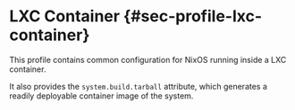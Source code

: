 # LXC Container {#sec-profile-lxc-container}

This profile contains common configuration for NixOS running inside a LXC container.

It also provides the `system.build.tarball` attribute, which generates a readily deployable container image of the system.

